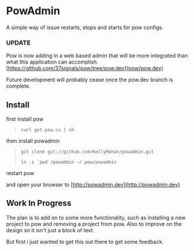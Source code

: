 PowAdmin
========

A simple way of issue restarts, stops and starts for pow configs.

### UPDATE

Pow is now adding in a web based admin that will be more integrated than what this application can accomplish.
[https://github.com/37signals/pow/tree/pow.dev](pow/pow.dev)

Future development will probably cease once the pow.dev branch is complete.


Install
-------

first install pow

> `curl get.pow.cx | sh`

then install powadmin

> `git clone git://github.com/KellyMahan/powadmin.git`
>
> ``ln -s `pwd`/powadmin ~/.pow/powadmin``

restart pow

and open your browser to [http://powadmin.dev](http://powadmin.dev)

Work In Progress
----------------

The plan is to add on to some more functionality, such as installing a new project to pow and removing a project from pow. Also to improve on the design so it isn't just a block of text. 

But first i just wanted to get this out there to get some feedback.
